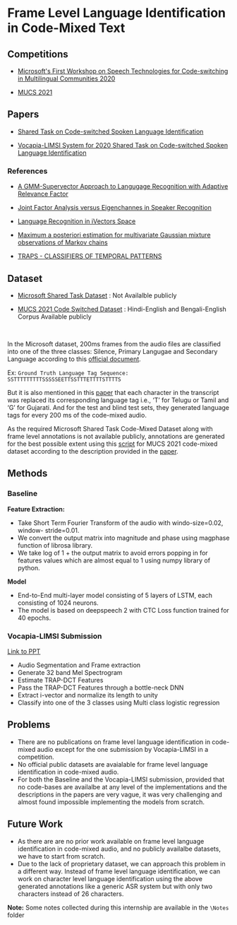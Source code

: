# Frame Level Language Identification in Code-Mixed Text

## Competitions

- [Microsoft's First Workshop on Speech Technologies for Code-switching in Multilingual Communities 2020](https://www.microsoft.com/en-us/research/event/workshop-on-speech-technologies-for-code-switching-2020/shared-task/)

- [MUCS 2021](https://navana-tech.github.io/MUCS2021/challenge_details.html)

## Papers
- [Shared Task on Code-switched Spoken Language Identification](Papers/Shared%20Task%20on%20Code-switched%20Spoken%20Language%20Identification.pdf)

- [Vocapia-LIMSI System for 2020 Shared Task on Code-switched Spoken Language Identification](Papers/Vocapia-LIMSI%20System%20for%202020%20Shared%20Task%20on%20Code-switched%20Spoken.pdf)


### References
- [A GMM-Supervector Approach to Langugage Recognition with Adaptive Relevance Factor](Papers/A%20GMM-Supervector%20Approach%20to%20Langugage%20Recognition%20with%20Adaptive%20Relevance%20Factor.pdf)

- [Joint Factor Analysis versus Eigenchannes in Speaker Recognition](Papers/Joint%20Factor%20Analysis%20versus%20Eigenchannels%20in%20Speaker%20Recognition.pdf)

- [Language Recognition in iVectors Space](Papers/Language%20Recognition%20in%20iVectors%20Space.pdf)

- [Maximum a posteriori estimation for multivariate Gaussian mixture observations of Markov chains](Papers/Maximum%20a%20posteriori%20estimation%20for%20multivariate%20Gaussian%20mixture%20observations%20of%20Markov%20chains.pdf)

- [TRAPS - CLASSIFIERS OF TEMPORAL PATTERNS](Papers/TRAPS%20-%20CLASSIFIERS%20OF%20TEMPORAL%20PATTERNS.pdf)


## Dataset

- [Microsoft Shared Task Dataset](Dataset/First%20Workshop%20on%20Speech%20Technologies%20for%20Code-switching%20in%20Multilingual%20Communities%3A%20Shared%20Task%20Description.pdf) : Not Availalble publicly

- [MUCS 2021 Code Switched Dataset](https://www.openslr.org/104/) : Hindi-English and Bengali-English Corpus Available publicly

&nbsp;

In the Microsoft dataset, 200ms frames from the audio files are classified into one of the three classes: Silence, Primary Langugae and Secondary Language according to this [official document](Dataset/First%20Workshop%20on%20Speech%20Technologies%20for%20Code-switching%20in%20Multilingual%20Communities%3A%20Shared%20Task%20Description.pdf).

Ex: `Ground Truth Language Tag Sequence:         SSTTTTTTTTTSSSSSEETTSSTTTETTTTSTTTTS`

But it is also mentioned in this [paper](Papers/Shared%20Task%20on%20Code-switched%20Spoken%20Language%20Identification.pdf) that each character in the transcript was replaced its corresponding language tag i.e., ‘T’ for Telugu or Tamil and ‘G’ for Gujarati. And for the test and blind test sets, they generated language tags for every
200 ms of the code-mixed audio.

As the required Microsoft Shared Task Code-Mixed Dataset along with frame level annotations is not available publicly, annotations are generated for the best possible extent using this [script](fllid_annotations.py) for MUCS 2021 code-mixed dataset according to the description provided in the [paper](Papers/Shared%20Task%20on%20Code-switched%20Spoken%20Language%20Identification.pdf).

## Methods

### Baseline

**Feature Extraction:**
- Take Short Term Fourier Transform of the audio with windo-size=0.02, window-
stride=0.01.
- We convert the output matrix into magnitude and phase using magphase function
of librosa library.
- We take log of 1 + the output matrix to avoid errors popping in for features values
which are almost equal to 1 using numpy library of python.

**Model**
- End-to-End multi-layer model consisting of 5 layers of LSTM, each consisting of 1024 neurons.
- The model is based on deepspeech 2 with CTC Loss function trained for 40 epochs.

### Vocapia-LIMSI Submission 
[Link to PPT](https://docs.google.com/presentation/d/1VFVWqbWu_0ymVH1qNZqIsOc-vsXWcmasn9x3XtKOzw8/edit?usp=sharing)

- Audio Segmentation and Frame extraction
- Generate 32 band Mel Spectrogram
- Estimate TRAP-DCT Features
- Pass the TRAP-DCT Features through a bottle-neck DNN
- Extract i-vector and normalize its length to unity
- Classify into one of the 3 classes using Multi class logistic regression

## Problems
 
 - There are no publications on frame level language identification in code-mixed audio except for the one submission by Vocapia-LIMSI in a competition.
 - No official public datasets are avaialable for frame level language identification in code-mixed audio.
 - For both the Baseline and the Vocapia-LIMSI submission, provided that no code-bases are availalbe at any level of the implementations and the descriptions in the papers are very vague, it was very challenging and almost found impossible implementing the models from scratch.
 
 ## Future Work
 - As there are are no prior work available on frame level language identification in code-mixed audio, and no publicly availalbe datasets, we have to start from scratch.
 - Due to the lack of proprietary dataset, we can approach this problem in a different way. Instead of frame level language identification, we can work on character level language identification using the above generated annotations like a generic ASR system but with only two characters instead of 26 characters.

**Note:** Some notes collected during this internship are available in the `\Notes` folder


